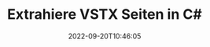 ---
############################# Static ############################
layout: "auto-gen-merger"
date: 2022-09-20T10:46:05
draft: false
otherformats: html mht mhtml odp ods odt one otp ott pdf pps ppsx ppt pptx rtf tex

############################# Head ############################
head_title: "Extrahiere VSTX Seiten in C#"
head_description: "Extrahieren Sie schnell Seiten aus einer VSTX-Datei in C#. Speichern Sie das neue Dokument mit den ausgewählten Seiten mithilfe der Documents Merger API."

############################# Header ############################
title: "Extrahiere VSTX Seiten in C#"
description: "Extrahieren Sie VSTX-Seiten mit ein paar Zeilen .NET-Code."
bg_image: "https://cms.admin.containerize.com/templates/aspose/App_Themes/V3/images/bg/header1.png"
bg_overlay: false
button:
    enable: true
    icon: "fas fa-arrow-down"
    label: "Download kostenlose Testversion"
    link: "https://downloads.groupdocs.com/merger/net"

############################# SubMenu ############################
submenu:
    enable: true

    left:
        img_alt: "GroupDocs.Merger for .NET"
        image: "https://cms.admin.containerize.com/templates/groupdocs/images/product-logos/90x90-noborder/groupdocs-merger-net.png"
        product: "GroupDocs.Merger"
        platform: ".NET"

    middle:
        button:

            # button loop
            - link: "https://apireference.groupdocs.com/merger/net"
              text: "API-Referenz"

            # button loop
            - link: "https://github.com/groupdocs-merger"
              text: "Codebeispiele"

            # button loop
            - link: "https://products.groupdocs.app/merger/family"
              text: "Live-Demos"

            # button loop
            - link: "https://purchase.groupdocs.com/pricing/merger/net"
              text: "Preisgestaltung"

    right:
        link_download: "https://downloads.groupdocs.com/merger"
        link_learn: "https://docs.groupdocs.com/merger/net"
        link_buy: "https://purchase.groupdocs.com"

############################# About ############################
about:
    enable: true
    title: "Über die GroupDocs.Merger for .NET-API"
    content: |
        [GroupDocs.Merger for .NET](/de/merger/net/) bietet eine einfache Lösung zum sicheren Zusammenführen und Teilen zwischen einer Vielzahl von Dokumentformaten, einschließlich PDF, Microsoft Office (Word, Excel, PowerPoint , OneNote), OpenDocument, HTML, Bilder und viele andere in .NET-Anwendungen. Durch Hinzufügen von nur wenigen Codezeilen können Sie mehrere Dokumentoperationen ausführen, z. B. Verschieben, Entfernen, Drehen, Austauschen, Extrahieren oder Ändern der Ausrichtung von Seiten innerhalb der Dokumente. Die API zum Zusammenführen von Dokumenten unterstützt auch die Vorschau von Dokumentseiten als Bild, um die Dokumentstruktur, die Formatierung und den Inhalt auf der Seite zu analysieren.
        
        GroupDocs.Merger API ist die richtige Wahl für Unternehmenslösungen, die Funktionen zum Extrahieren von Dateiseiten benötigen. Diese APIs werden auf allen wichtigen Betriebssystemen und Plattformen einschließlich .NET Framework, .NET Standard, .NET Core, Mono gut unterstützt.

############################# Steps ############################
steps:
    enable: true
    title_left: "VSTX Dateiseiten in .NET extrahieren"
    content_left: |
        [GroupDocs.Merger for .NET](/de/merger/net/) macht es C#-Entwicklern leicht, die gewünschten Seiten aus einer VSTX-Datei zu extrahieren und als zu speichern eine neue Datei mit den ausgewählten Seiten, indem Sie einige einfache Schritte ausführen.
        
        * Initialisieren Sie **ExtractOptions** mit Seitenzahlen, die im resultierenden Dokument erscheinen sollen.
        * Erstellen Sie eine neue Instanz von **Merger** und übergeben Sie den Pfad des Quelldokuments als Konstruktorparameter.
        * Rufen Sie **ExtractPages** auf und übergeben Sie das Objekt **ExtractOptions**.
        * Rufen Sie **Save** auf und geben Sie den Dateipfad an, um das resultierende Dokument zu speichern.

    title_right: "System Anforderungen"
    content_right: |
        GroupDocs.Merger for .NET-APIs werden auf allen wichtigen Plattformen und Betriebssystemen unterstützt. Bevor Sie den folgenden Code ausführen, stellen Sie bitte sicher, dass die folgenden Voraussetzungen auf Ihrem System installiert sind.

        * Betriebssysteme: Microsoft Windows, Linux, MacOS
        * Entwicklungsumgebungen: Visual Studio, Xamarin, MonoDevelop
        * Rahmen: .NET Framework, .NET Standard, .NET Core, Mono
        * Laden Sie die neueste Version von GroupDocs.Merger for .NET von [NuGet](https://www.nuget.org/packages/groupdocs.merger) herunter
         
    code: |
     {{% merger/additional-styles %}}
     {{< merger/code-merger title="So extrahieren Sie VSTX-Dateiseiten mit C#-Beispielcode">}}

        ```csharp    
        // Extrahieren Sie VSTX-Dateiseiten mit der GroupDocs.Merger-API
        // Initialisiert die ExtractOptions-Klasse mit ausgewählten Seitenzahlen
        ExtractOptions extractOptions = new ExtractOptions(new int[] { 2, 5 });

        // Merger mit Eingabedokument VSTX instanziieren
        using (Merger merger = new Merger("input.vstx"))
          {
            // Rufen Sie die ExtractPages-Methode auf und übergeben Sie ihr das ExtractOptions-Objekt
            merger.ExtractPages(extractOptions);
    
            // Rufen Sie die Save-Methode auf, um das Ausgabedokument mit extrahierten Seiten zu speichern
            merger.Save("output.vstx");
          }
        ```
     {{< /merger/code-merger >}}

############################# Demos ############################
demos:
    enable: true
    title: "Live-Demos - Extrahieren Sie VSTX Seiten online"
    content: |
       Extrahieren Sie jetzt VSTX Dateiseiten, indem Sie die Website [GroupDocs.Merger Live Demos](https://products.groupdocs.app/splitter/extract-pages/vstx) besuchen.
       Die Live-Demo hat die folgenden Vorteile.
        
############################# About Formats ############################
about_formats:
    enable: true

############################# More Formats ############################
more_formats:
    enable: true
    title: "Extrahieren Sie Seiten aus anderen Dokumentformaten"
    content: |
        .NET dokumentiert Merger & Split API für Dateiformate und Bilder. Extrahieren Sie einige der gängigen Dateiformate wie unten angegeben.

############################# Back to top ###############################
back_to_top:
    enable: true
---